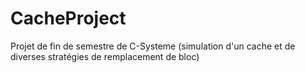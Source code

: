 # CacheProject
Projet de fin de semestre de C-Systeme (simulation d'un cache et de diverses stratégies de remplacement de bloc)

